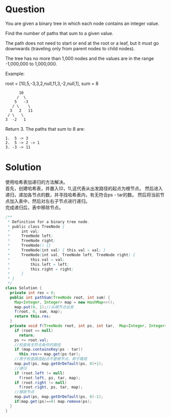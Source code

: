 # Question

You are given a binary tree in which each node contains an integer value.

Find the number of paths that sum to a given value.

The path does not need to start or end at the root or a leaf, but it must go downwards (traveling only from parent nodes to child nodes).

The tree has no more than 1,000 nodes and the values are in the range -1,000,000 to 1,000,000.  

Example:

root = [10,5,-3,3,2,null,11,3,-2,null,1], sum = 8

          10
         /  \
        5   -3
       / \    \
      3   2   11
     / \   \
    3  -2   1

Return 3. The paths that sum to 8 are:

    1.  5 -> 3
    2.  5 -> 2 -> 1
    3. -3 -> 11

# Solution
使用哈希表加递归的方法解决。  
首先，创建哈希表，并置入(0，1),这代表从出发路径的起点为根节点。
然后进入递归，递加各节点的数，并寻找哈希表内，有无符合ps - tar的数。 
然后将当前节点加入表中，然后对左右子节点进行递归。  
完成递归后，表中移除节点。

```java  
/**  
 * Definition for a binary tree node.  
 * public class TreeNode {
 *     int val;
 *     TreeNode left;
 *     TreeNode right;
 *     TreeNode() {}
 *     TreeNode(int val) { this.val = val; }
 *     TreeNode(int val, TreeNode left, TreeNode right) {
 *         this.val = val;
 *         this.left = left;
 *         this.right = right;
 *     }
 * }
 */
class Solution {
  private int res = 0;
  public int pathSum(TreeNode root, int sum) {
    Map<Integer, Integer> map = new HashMap<>();
    map.put(0, 1);//从根节点出发
    f(root, 0, sum, map);
    return this.res;
  }
  private void f(TreeNode root, int ps, int tar,  Map<Integer, Integer> map) {
    if (root == null)
      return;
    ps += root.val;
    //检查有无符合条件的路径
    if (map.containsKey(ps - tar))
      this.res+= map.get(ps-tar);
    //用于检查路径起点不是根节点，即子路径
    map.put(ps, map.getOrDefault(ps, 0)+1);
    //递归
    if (root.left != null)
      f(root.left, ps, tar, map);
    if (root.right != null)
      f(root.right, ps, tar, map);
    //移除节点
    map.put(ps, map.getOrDefault(ps, 0)-1);
    if(map.get(ps)==0) map.remove(ps);
  }
}
```